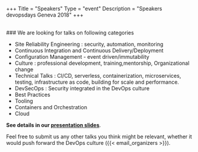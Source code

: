 +++
Title = "Speakers"
Type = "event"
Description = "Speakers devopsdays Geneva 2018"
+++

<br/>
### We are looking for talks on following categories

- Site Reliability Engineering : security, automation, monitoring
- Continuous Integration and Continuous Delivery/Deployment
- Configuration Management - event driven/immutability
- Culture : professional development, training,mentorship, Organizational change
- Technical Talks : CI/CD, serverless, containerization, microservices, testing, infrastructure as code, building for scale and performance.
- DevSecOps : Security integrated in the DevOps culture
- Best Practices
- Tooling
- Containers and Orchestration
- Cloud

**See details in our [presentation slides](https://drive.google.com/file/d/1QuznMxOl7f4xpqKK6zE2kpxxfjqeXJlx/view?usp=sharing)**.

Feel free to submit us any other talks you think might be relevant, whether it would push forward the DevOps culture ({{< email_organizers >}}).
